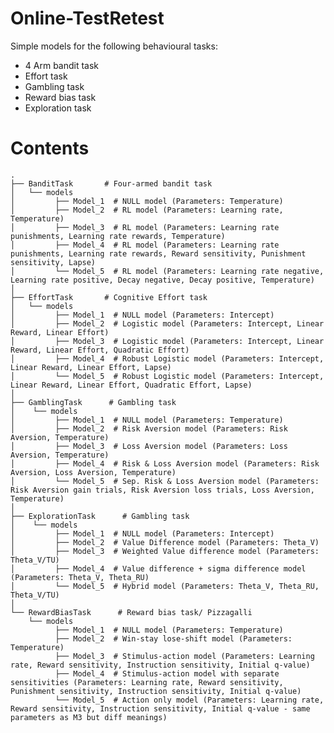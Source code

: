 # Online-TestRetest

Simple models for the following behavioural tasks:

 - 4 Arm bandit task
 - Effort task
 - Gambling task
 - Reward bias task 
 - Exploration task

# Contents

    .
    ├── BanditTask       # Four-armed bandit task
    │   └── models       
    │         ├── Model_1  # NULL model (Parameters: Temperature)
    │         ├── Model_2  # RL model (Parameters: Learning rate, Temperature)
    │         ├── Model_3  # RL model (Parameters: Learning rate punishments, Learning rate rewards, Temperature)
    │         ├── Model_4  # RL model (Parameters: Learning rate punishments, Learning rate rewards, Reward sensitivity, Punishment sensitivity, Lapse)
    │         └── Model_5  # RL model (Parameters: Learning rate negative, Learning rate positive, Decay negative, Decay positive, Temperature)
    │    
    ├── EffortTask       # Cognitive Effort task
    │   └── models       
    │         ├── Model_1  # NULL model (Parameters: Intercept)
    │         ├── Model_2  # Logistic model (Parameters: Intercept, Linear Reward, Linear Effort)
    │         ├── Model_3  # Logistic model (Parameters: Intercept, Linear Reward, Linear Effort, Quadratic Effort)
    │         ├── Model_4  # Robust Logistic model (Parameters: Intercept, Linear Reward, Linear Effort, Lapse)
    │         └── Model_5  # Robust Logistic model (Parameters: Intercept, Linear Reward, Linear Effort, Quadratic Effort, Lapse)
    │    
    ├── GamblingTask      # Gambling task
    │    └── models       
    │         ├── Model_1  # NULL model (Parameters: Temperature)
    │         ├── Model_2  # Risk Aversion model (Parameters: Risk Aversion, Temperature)
    │         ├── Model_3  # Loss Aversion model (Parameters: Loss Aversion, Temperature)
    │         ├── Model_4  # Risk & Loss Aversion model (Parameters: Risk Aversion, Loss Aversion, Temperature)
    │         └── Model_5  # Sep. Risk & Loss Aversion model (Parameters: Risk Aversion gain trials, Risk Aversion loss trials, Loss Aversion, Temperature)
    │
    ├── ExplorationTask      # Gambling task
    │    └── models       
    │         ├── Model_1  # NULL model (Parameters: Intercept)
    │         ├── Model_2  # Value Difference model (Parameters: Theta_V)
    │         ├── Model_3  # Weighted Value difference model (Parameters: Theta_V/TU)
    │         ├── Model_4  # Value difference + sigma difference model (Parameters: Theta_V, Theta_RU)
    │         └── Model_5  # Hybrid model (Parameters: Theta_V, Theta_RU, Theta_V/TU)
    │
    └── RewardBiasTask      # Reward bias task/ Pizzagalli
        └── models       
              ├── Model_1  # NULL model (Parameters: Temperature)
              ├── Model_2  # Win-stay lose-shift model (Parameters: Temperature)
              ├── Model_3  # Stimulus-action model (Parameters: Learning rate, Reward sensitivity, Instruction sensitivity, Initial q-value)
              ├── Model_4  # Stimulus-action model with separate sensitivities (Parameters: Learning rate, Reward sensitivity, Punishment sensitivity, Instruction sensitivity, Initial q-value)
              └── Model_5  # Action only model (Parameters: Learning rate, Reward sensitivity, Instruction sensitivity, Initial q-value - same parameters as M3 but diff meanings)

